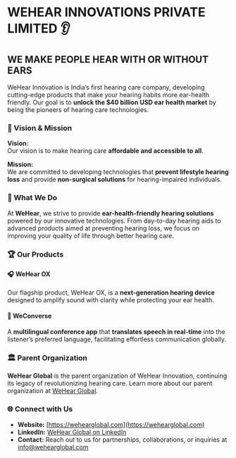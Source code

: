 # WEHEAR INNOVATIONS PRIVATE LIMITED 👂

## WE MAKE PEOPLE HEAR WITH OR WITHOUT EARS

WeHear Innovation is India’s first hearing care company, developing cutting-edge products that make your hearing habits more ear-health friendly. Our goal is to **unlock the $40 billion USD ear health market** by being the pioneers of hearing care technologies.

### 🌟 Vision & Mission

**Vision:**  
Our vision is to make hearing care **affordable and accessible to all**.

**Mission:**  
We are committed to developing technologies that **prevent lifestyle hearing loss** and provide **non-surgical solutions** for hearing-impaired individuals.

### 🎯 What We Do
At **WeHear**, we strive to provide **ear-health-friendly hearing solutions** powered by our innovative technologies. From day-to-day hearing aids to advanced products aimed at preventing hearing loss, we focus on improving your quality of life through better hearing care.

### 🏆 Our Products

#### 🎧 WeHear OX
Our flagship product, WeHear OX, is a **next-generation hearing device** designed to amplify sound with clarity while protecting your ear health.

#### 📲 WeConverse
A **multilingual conference app** that **translates speech in real-time** into the listener’s preferred language, facilitating effortless communication globally.

### 🏛️ Parent Organization
**WeHear Global** is the parent organization of WeHear Innovation, continuing its legacy of revolutionizing hearing care. Learn more about our parent organization at [WeHear Global](https://wehearglobal.com).

### 🌐 Connect with Us
- **Website:** [https://wehearglobal.com](https://wehearglobal.com)
- **LinkedIn:** [WeHear Global on LinkedIn](https://www.linkedin.com/company/wehear-global)
- **Contact:** Reach out to us for partnerships, collaborations, or inquiries at info@wehearglobal.com
